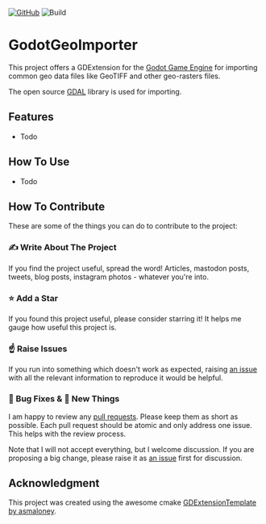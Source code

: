 [![GitHub](https://img.shields.io/github/license/JostMK/GodotGeoImporter)](LICENSE) ![Build](https://github.com/JostMK/GodotGeoImporter/actions/workflows/main.yml/badge.svg)

# GodotGeoImporter

This project offers a GDExtension for the [Godot Game Engine](https://github.com/godotengine/godot) for importing common geo data files like GeoTIFF and other geo-rasters files.

The open source [GDAL](https://github.com/OSGeo/gdal) library is used for importing.

## Features

- Todo

## How To Use

- Todo

## How To Contribute

These are some of the things you can do to contribute to the project:

### ✍ Write About The Project

If you find the project useful, spread the word! Articles, mastodon posts, tweets, blog posts, instagram photos - whatever you're into.

### ⭐️ Add a Star

If you found this project useful, please consider starring it! It helps me gauge how useful this project is.

### ☝ Raise Issues

If you run into something which doesn't work as expected, raising [an issue](https://github.com/JostMK/GodotGeoImporter/issues) with all the relevant information to reproduce it would be helpful.

### 🐞 Bug Fixes & 🧪 New Things

I am happy to review any [pull requests](https://github.com/JostMK/GodotGeoImporter/pulls). Please keep them as short as possible. Each pull request should be atomic and only address one issue. This helps with the review process.

Note that I will not accept everything, but I welcome discussion. If you are proposing a big change, please raise it as [an issue](https://github.com/JostMK/GodotGeoImporter/issues) first for discussion.

## Acknowledgment

This project was created using the awesome cmake [GDExtensionTemplate by asmaloney](https://github.com/asmaloney/GDExtensionTemplate).